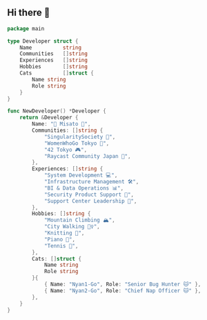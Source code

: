 ## Hi there 👋

```go
package main

type Developer struct {
    Name          string
    Communities   []string
    Experiences   []string
    Hobbies       []string
    Cats          []struct {
        Name string
        Role string
    }
}

func NewDeveloper() *Developer {
    return &Developer {
        Name: "👵 Misato 👵",
        Communities: []string {
            "SingularitySociety 🚀",
            "WomenWhoGo Tokyo 🦫",
            "42 Tokyo 🎮",
            "Raycast Community Japan 🦝",
        },
        Experiences: []string {
            "System Development 💻",
            "Infrastructure Management 🛠️",
            "BI & Data Operations 📊",
            "Security Product Support 🔐",
            "Support Center Leadership 🎯",
        },
        Hobbies: []string {
            "Mountain Climbing 🏔️",
            "City Walking 🚶‍♀️",
            "Knitting 🧶",
            "Piano 🎹",
            "Tennis 🎾",
        },
        Cats: []struct {
            Name string
            Role string
        }{
            { Name: "Nyan1-Go", Role: "Senior Bug Hunter 🐱" },
            { Name: "Nyan2-Go", Role: "Chief Nap Officer 🐱" },
        },
    }
}
```

<!--
**mikkegt/mikkegt** is a ✨ _special_ ✨ repository because its `README.md` (this file) appears on your GitHub profile.

Here are some ideas to get you started:

- 🔭 I’m currently working on ...
- 🌱 I’m currently learning ...
- 👯 I’m looking to collaborate on ...
- 🤔 I’m looking for help with ...
- 💬 Ask me about ...
- 📫 How to reach me: ...
- 😄 Pronouns: ...
- ⚡ Fun fact: ...
-->

